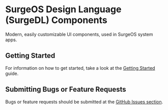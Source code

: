 # SurgeOS Design Language (SurgeDL) Components

Modern, easily customizable UI components, used in SurgeOS system apps.

## Getting Started

For information on how to get started,
take a look at the [Getting Started](docs/getting-started.md) guide.

## Submitting Bugs or Feature Requests

Bugs or feature requests should be submitted at the [GitHub Issues section](https://github.com/Surge-OS/surge-dl-components/issues).
